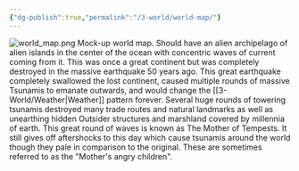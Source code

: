 ```yaml
---
{"dg-publish":true,"permalink":"/3-world/world-map/"}
---
```


![world_map.png](/img/user/z_Assets/world_map.png)
Mock-up world map. Should have an alien archipelago of alien islands in the center of the ocean with concentric waves of current coming from it. This was once a great continent but was completely destroyed in the massive earthquake 50 years ago. This great earthquake completely swallowed the lost continent, caused multiple rounds of massive Tsunamis to emanate outwards, and would change the [[3-World/Weather\|Weather]] pattern forever. Several huge rounds of towering tsunamis destroyed many trade routes and natural landmarks as well as unearthing hidden Outsider structures and marshland covered by millennia of earth. This great round of waves is known as The Mother of Tempests. It still gives off aftershocks to this day which cause tsunamis around the world though they pale in comparison to the original. These are sometimes referred to as the "Mother's angry children".